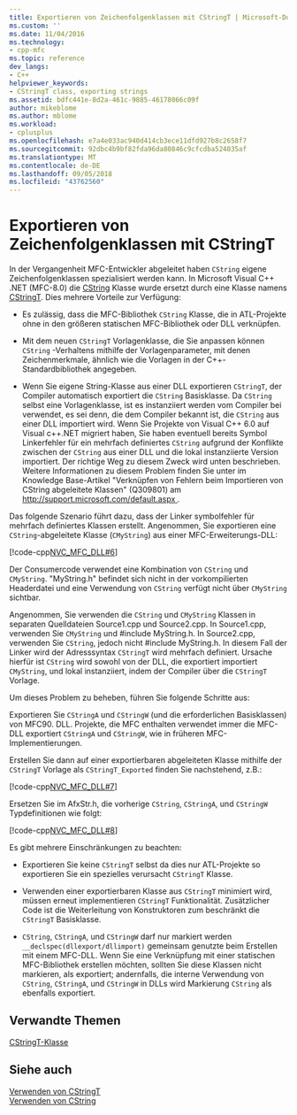 ```yaml
---
title: Exportieren von Zeichenfolgenklassen mit CStringT | Microsoft-Dokumentation
ms.custom: ''
ms.date: 11/04/2016
ms.technology:
- cpp-mfc
ms.topic: reference
dev_langs:
- C++
helpviewer_keywords:
- CStringT class, exporting strings
ms.assetid: bdfc441e-8d2a-461c-9885-46178066c09f
author: mikeblome
ms.author: mblome
ms.workload:
- cplusplus
ms.openlocfilehash: e7a4e033ac940d414cb3ece11dfd927b8c2658f7
ms.sourcegitcommit: 92dbc4b9bf82fda96da80846c9cfcdba524035af
ms.translationtype: MT
ms.contentlocale: de-DE
ms.lasthandoff: 09/05/2018
ms.locfileid: "43762560"
---
```

# <a name="exporting-string-classes-using-cstringt"></a>Exportieren von Zeichenfolgenklassen mit CStringT

In der Vergangenheit MFC-Entwickler abgeleitet haben `CString` eigene Zeichenfolgenklassen spezialisiert werden kann. In Microsoft Visual C++ .NET (MFC-8.0) die [CString](../atl-mfc-shared/using-cstring.md) Klasse wurde ersetzt durch eine Klasse namens [CStringT](../atl-mfc-shared/reference/cstringt-class.md). Dies mehrere Vorteile zur Verfügung:

- Es zulässig, dass die MFC-Bibliothek `CString` Klasse, die in ATL-Projekte ohne in den größeren statischen MFC-Bibliothek oder DLL verknüpfen.

- Mit dem neuen `CStringT` Vorlagenklasse, die Sie anpassen können `CString` -Verhaltens mithilfe der Vorlagenparameter, mit denen Zeichenmerkmale, ähnlich wie die Vorlagen in der C++-Standardbibliothek angegeben.

- Wenn Sie eigene String-Klasse aus einer DLL exportieren `CStringT`, der Compiler automatisch exportiert die `CString` Basisklasse. Da `CString` selbst eine Vorlagenklasse, ist es instanziiert werden vom Compiler bei verwendet, es sei denn, die dem Compiler bekannt ist, die `CString` aus einer DLL importiert wird. Wenn Sie Projekte von Visual C++ 6.0 auf Visual c++.NET migriert haben, Sie haben eventuell bereits Symbol Linkerfehler für ein mehrfach definiertes `CString` aufgrund der Konflikte zwischen der `CString` aus einer DLL und die lokal instanziierte Version importiert. Der richtige Weg zu diesem Zweck wird unten beschrieben. Weitere Informationen zu diesem Problem finden Sie unter im Knowledge Base-Artikel "Verknüpfen von Fehlern beim Importieren von CString abgeleitete Klassen" (Q309801) am [ http://support.microsoft.com/default.aspx ](http://support.microsoft.com/default.aspx).

Das folgende Szenario führt dazu, dass der Linker symbolfehler für mehrfach definiertes Klassen erstellt. Angenommen, Sie exportieren eine `CString`-abgeleitete Klasse (`CMyString`) aus einer MFC-Erweiterungs-DLL:

[!code-cpp[NVC_MFC_DLL#6](../atl-mfc-shared/codesnippet/cpp/exporting-string-classes-using-cstringt_1.cpp)]

Der Consumercode verwendet eine Kombination von `CString` und `CMyString`. "MyString.h" befindet sich nicht in der vorkompilierten Headerdatei und eine Verwendung von `CString` verfügt nicht über `CMyString` sichtbar.

Angenommen, Sie verwenden die `CString` und `CMyString` Klassen in separaten Quelldateien Source1.cpp und Source2.cpp. In Source1.cpp, verwenden Sie `CMyString` und #include MyString.h. In Source2.cpp, verwenden Sie `CString`, jedoch nicht #include MyString.h. In diesem Fall der Linker wird der Adresssyntax `CStringT` wird mehrfach definiert. Ursache hierfür ist `CString` wird sowohl von der DLL, die exportiert importiert `CMyString`, und lokal instanziiert, indem der Compiler über die `CStringT` Vorlage.

Um dieses Problem zu beheben, führen Sie folgende Schritte aus:

Exportieren Sie `CStringA` und `CStringW` (und die erforderlichen Basisklassen) von MFC90. DLL. Projekte, die MFC enthalten verwendet immer die MFC-DLL exportiert `CStringA` und `CStringW`, wie in früheren MFC-Implementierungen.

Erstellen Sie dann auf einer exportierbaren abgeleiteten Klasse mithilfe der `CStringT` Vorlage als `CStringT_Exported` finden Sie nachstehend, z.B.:

[!code-cpp[NVC_MFC_DLL#7](../atl-mfc-shared/codesnippet/cpp/exporting-string-classes-using-cstringt_2.cpp)]

Ersetzen Sie im AfxStr.h, die vorherige `CString`, `CStringA`, und `CStringW` Typdefinitionen wie folgt:

[!code-cpp[NVC_MFC_DLL#8](../atl-mfc-shared/codesnippet/cpp/exporting-string-classes-using-cstringt_3.cpp)]

Es gibt mehrere Einschränkungen zu beachten:

- Exportieren Sie keine `CStringT` selbst da dies nur ATL-Projekte so exportieren Sie ein spezielles verursacht `CStringT` Klasse.

- Verwenden einer exportierbaren Klasse aus `CStringT` minimiert wird, müssen erneut implementieren `CStringT` Funktionalität. Zusätzlicher Code ist die Weiterleitung von Konstruktoren zum beschränkt die `CStringT` Basisklasse.

- `CString`, `CStringA`, und `CStringW` darf nur markiert werden `__declspec(dllexport/dllimport)` gemeinsam genutzte beim Erstellen mit einem MFC-DLL. Wenn Sie eine Verknüpfung mit einer statischen MFC-Bibliothek erstellen möchten, sollten Sie diese Klassen nicht markieren, als exportiert; andernfalls, die interne Verwendung von `CString`, `CStringA`, und `CStringW` in DLLs wird Markierung `CString` als ebenfalls exportiert.

## <a name="related-topics"></a>Verwandte Themen

[CStringT-Klasse](../atl-mfc-shared/reference/cstringt-class.md)

## <a name="see-also"></a>Siehe auch

[Verwenden von CStringT](../atl-mfc-shared/using-cstringt.md)   
[Verwenden von CString](../atl-mfc-shared/using-cstring.md)

